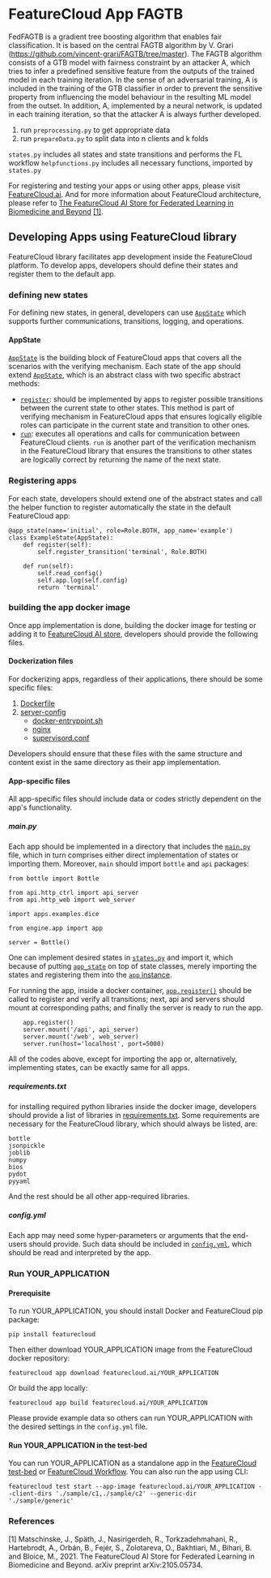 # FeatureCloud App FAGTB

FedFAGTB is a gradient tree boosting algorithm that enables fair classification. 
It is based on the central FAGTB algorithm by V. Grari (https://github.com/vincent-grari/FAGTB/tree/master). 
The FAGTB algorithm consists of a GTB model with fairness constraint by an attacker A, which tries to infer a predefined sensitive feature from the outputs of the trained model in each training iteration. 
In the sense of an adversarial training, A is included in the training of the GTB classifier in order to prevent the sensitive property from influencing the model behaviour in the resulting ML model from the outset. 
In addition, A, implemented by a neural network, is updated in each training iteration, so that the attacker A is always further developed. 

1) run `preprocessing.py` to get appropriate data
2) run `prepareData.py` to split data into n clients and k folds

`states.py` includes all states and state transitions and performs the FL workflow
`helpfunctions.py` includes all necessary functions, imported by `states.py`

For registering and testing your apps or using other apps, please visit
[FeatureCloud.ai](https://featurecloud.ai/). And for more information about FeatureCloud architecture,
please refer to 
[The FeatureCloud AI Store for Federated Learning in Biomedicine and Beyond](https://arxiv.org/abs/2105.05734) [[1]](#1).


## Developing Apps using FeatureCloud library
FeatureCloud library facilitates app development inside the FeatureCloud platform. To develop apps, developers
should define their states and register them to the default app.

### defining new states
For defining new states, in general, developers can use [`AppState`](engine/README.md#appstate-defining-custom-states)
which supports further communications, transitions, logging, and operations.

#### AppState
[`AppState`](https://github.com/FeatureCloud/FeatureCloud/tree/master/FeatureCloud/app/engine#appstate-defining-custom-states) is the building block of FeatureCloud apps that covers
all the scenarios with the verifying mechanism. Each state of 
the app should extend [`AppState`](https://github.com/FeatureCloud/FeatureCloud/tree/master/FeatureCloud/app/engine#appstate-defining-custom-states), which is an abstract class with two specific abstract methods:
- [`register`](https://github.com/FeatureCloud/FeatureCloud/tree/master/FeatureCloud/app/engine/README.md#registering-a-specific-transition-for-state-register_transition):
should be implemented by apps to register possible transitions between the current state to other states.
This method is part of verifying mechanism in FeatureCloud apps that ensures logically eligible roles can participate in the current state
and transition to other ones.
- [`run`](https://github.com/FeatureCloud/FeatureCloud/tree/master/FeatureCloud/app/engine/README.md#executing-states-computation-run): executes all operations and calls for communication between FeatureCloud clients.
`run` is another part of the verification mechanism in the FeatureCloud library that ensures the transitions to other states are logically correct
by returning the name of the next state.


### Registering apps
For each state, developers should extend one of the abstract states and call the helper function to register automatically
the state in the default FeatureCloud app:

```angular2html
@app_state(name='initial', role=Role.BOTH, app_name='example')
class ExampleState(AppState):
    def register(self):
        self.register_transition('terminal', Role.BOTH)

    def run(self):
        self.read_config()
        self.app.log(self.config)
        return 'terminal'
```

### building the app docker image
Once app implementation is done, building the docker image for testing or adding it to
[FeatureCloud AI store](https://featurecloud.ai/ai-store?view=store&q=&r=0),
developers should provide the following files.
#### Dockerization files

For dockerizing apps, regardless of their applications, there should be some specific files:

1. [Dockerfile](Dockerfile)
2. [server-config](server_config)
   - [docker-entrypoint.sh](server_config/docker-entrypoint.sh)
   - [nginx](server_config/nginx)
   - [supervisord.conf](server_config/supervisord.conf)

Developers should ensure that these files with the same structure and content exist in the same directory as their app
implementation. 


#### App-specific files
All app-specific files should include data or codes strictly dependent on the app's functionality.

##### main.py
Each app should be implemented in a directory that includes the [`main.py`](main.py) file, which in turn comprises either direct
implementation of states or importing them. Moreover, `main` should import `bottle` and `api` packages:
```angular2html
from bottle import Bottle

from api.http_ctrl import api_server
from api.http_web import web_server

import apps.examples.dice

from engine.app import app

server = Bottle()
```
One can implement desired states in [`states.py`](states.py) and import it, which because of putting 
[`app_state`](https://github.com/FeatureCloud/FeatureCloud/tree/master/FeatureCloud/app/engine/README.md#registering-states-to-the-app-app_state) on top of state classes, 
merely importing the states and registering them into the [`app` instance](https://github.com/FeatureCloud/FeatureCloud/tree/master/FeatureCloud/app/engine/README.md#app-instance).     

For running the app, inside a docker container, [`app.register()`](https://github.com/FeatureCloud/FeatureCloud/tree/master/FeatureCloud/app/engine/README.md#registering-all-transitions-appregister)
should be called to register and verify all transitions; next, api and servers should mount at corresponding paths; and finally
the server is ready to run the app.

```angular2html
    app.register()
    server.mount('/api', api_server)
    server.mount('/web', web_server)
    server.run(host='localhost', port=5000)
```

All of the codes above, except for importing the app or, alternatively, implementing states, can be exactly same for all apps.  

##### requirements.txt
for installing required python libraries inside the docker image, developers should provide a list of libraries in [requirements.txt](requirements.txt).
Some requirements are necessary for the FeatureCloud library, which should always be listed, are:
```angular2html
bottle
jsonpickle
joblib
numpy
bios
pydot
pyyaml
```

And the rest should be all other app-required libraries.

##### config.yml
Each app may need some hyper-parameters or arguments that the end-users should provide. Such data should be included
in [`config.yml`](https://github.com/FeatureCloud/FeatureCloud/tree/master/FeatureCloud/app#config-file-configyml), which should be read and interpreted by the app. 

### Run YOUR_APPLICATION

#### Prerequisite

To run YOUR_APPLICATION, you should install Docker and FeatureCloud pip package:

```shell
pip install featurecloud
```

Then either download YOUR_APPLICATION image from the FeatureCloud docker repository:

```shell
featurecloud app download featurecloud.ai/YOUR_APPLICATION
```

Or build the app locally:

```shell
featurecloud app build featurecloud.ai/YOUR_APPLICATION
```

Please provide example data so others can run YOUR_APPLICATION with the desired settings in the `config.yml` file.

#### Run YOUR_APPLICATION in the test-bed

You can run YOUR_APPLICATION as a standalone app in the [FeatureCloud test-bed](https://featurecloud.ai/development/test) or [FeatureCloud Workflow](https://featurecloud.ai/projects). You can also run the app using CLI:

```shell
featurecloud test start --app-image featurecloud.ai/YOUR_APPLICATION --client-dirs './sample/c1,./sample/c2' --generic-dir './sample/generic'
```



### References
<a id="1">[1]</a> 
Matschinske, J., Späth, J., Nasirigerdeh, R., Torkzadehmahani, R., Hartebrodt, A., Orbán, B., Fejér, S., Zolotareva,
O., Bakhtiari, M., Bihari, B. and Bloice, M., 2021.
The FeatureCloud AI Store for Federated Learning in Biomedicine and Beyond. arXiv preprint arXiv:2105.05734.
